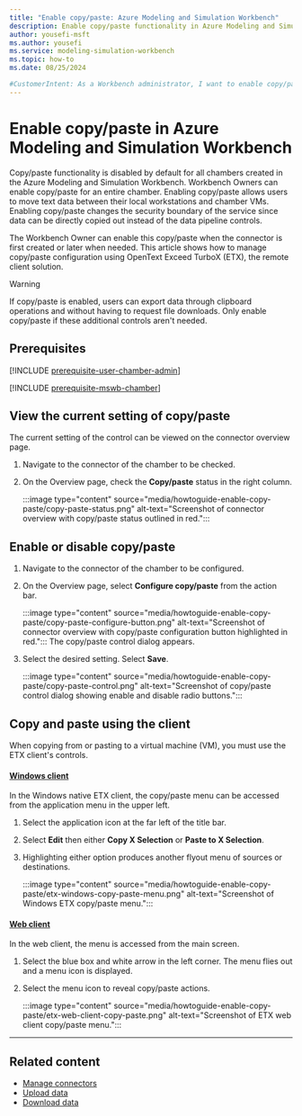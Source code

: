 ```yaml
---
title: "Enable copy/paste: Azure Modeling and Simulation Workbench"
description: Enable copy/paste functionality in Azure Modeling and Simulation Workbench.
author: yousefi-msft
ms.author: yousefi
ms.service: modeling-simulation-workbench
ms.topic: how-to
ms.date: 08/25/2024

#CustomerIntent: As a Workbench administrator, I want to enable copy/paste functionality to allow users to be able to copy and paste into and out of a Workbench VM.
---
```

# Enable copy/paste in Azure Modeling and Simulation Workbench

Copy/paste functionality is disabled by default for all chambers created in the Azure Modeling and Simulation Workbench. Workbench Owners can enable copy/paste for an entire chamber. Enabling copy/paste allows users to move text data between their local workstations and chamber VMs. Enabling copy/paste changes the security boundary of the service since data can be directly copied out instead of the data pipeline controls.

The Workbench Owner can enable this copy/paste when the connector is first created or later when needed. This article shows how to manage copy/paste configuration using OpenText Exceed TurboX (ETX), the remote client solution.

> [!WARNING]
> If copy/paste is enabled, users can export data through clipboard operations and without having to request file downloads. Only enable copy/paste if these additional controls aren't needed.

## Prerequisites

[!INCLUDE [prerequisite-user-chamber-admin](includes/prerequisite-user-chamber-admin.md)]

[!INCLUDE [prerequisite-mswb-chamber](includes/prerequisite-chamber.md)]

## View the current setting of copy/paste

The current setting of the control can be viewed on the connector overview page.

1. Navigate to the connector of the chamber to be checked.
1. On the Overview page, check the **Copy/paste** status in the right column.

    :::image type="content" source="media/howtoguide-enable-copy-paste/copy-paste-status.png" alt-text="Screenshot of connector overview with copy/paste status outlined in red.":::

## Enable or disable copy/paste

1. Navigate to the connector of the chamber to be configured.
1. On the Overview page, select **Configure copy/paste** from the action bar.

    :::image type="content" source="media/howtoguide-enable-copy-paste/copy-paste-configure-button.png" alt-text="Screenshot of connector overview with copy/paste configuration button highlighted in red.":::
The copy/paste control dialog appears.

1. Select the desired setting. Select **Save**.

    :::image type="content" source="media/howtoguide-enable-copy-paste/copy-paste-control.png" alt-text="Screenshot of copy/paste control dialog showing enable and disable radio buttons.":::

## Copy and paste using the client

When copying from or pasting to a virtual machine (VM), you must use the ETX client's controls.

#### [Windows client](#tab/windows)

In the Windows native ETX client, the copy/paste menu can be accessed from the application menu in the upper left.

1. Select the application icon at the far left of the title bar.
1. Select **Edit** then either **Copy X Selection** or **Paste to X Selection**.
1. Highlighting either option produces another flyout menu of sources or destinations.

    :::image type="content" source="media/howtoguide-enable-copy-paste/etx-windows-copy-paste-menu.png" alt-text="Screenshot of Windows ETX copy/paste menu.":::

#### [Web client](#tab/web)

In the web client, the menu is accessed from the main screen.

1. Select the blue box and white arrow in the left corner. The menu flies out and a menu icon is displayed.
1. Select the menu icon to reveal copy/paste actions.

    :::image type="content" source="media/howtoguide-enable-copy-paste/etx-web-client-copy-paste.png" alt-text="Screenshot of ETX web client copy/paste menu.":::

---

## Related content

* [Manage connectors](./how-to-guide-set-up-networking.md)
* [Upload data](./how-to-guide-upload-data.md)
* [Download data](./how-to-guide-download-data.md)
